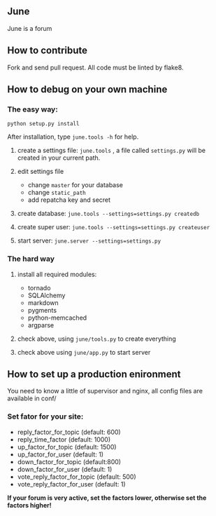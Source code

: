 ## June

June is a forum


## How to contribute

Fork and send pull request. All code must be linted by flake8.

## How to debug on your own machine

### The easy way:

``python setup.py install``

After installation, type ``june.tools -h`` for help.

1. create a settings file: ``june.tools`` , a file called ``settings.py`` will be created in your
current path.

2. edit settings file

    * change ``master`` for your database
    * change ``static_path``
    * add repatcha key and secret

3. create database: ``june.tools --settings=settings.py createdb``

4. create super user: ``june.tools --settings=settings.py createuser``

5. start server: ``june.server --settings=settings.py``

### The hard way

1. install all required modules:

    * tornado
    * SQLAlchemy
    * markdown
    * pygments
    * python-memcached
    * argparse

2. check above, using ``june/tools.py`` to create everything

3. check above using ``june/app.py`` to start server


## How to set up a production enironment

You need to know a little of supervisor and nginx, all config files are available in conf/


### Set fator for your site:

+ reply_factor_for_topic (default: 600)
+ reply_time_factor (default: 1000)
+ up_factor_for_topic (default: 1500)
+ up_factor_for_user (default: 1)
+ down_factor_for_topic (default:800)
+ down_factor_for_user (default: 1)
+ vote_reply_factor_for_topic (default: 500)
+ vote_reply_factor_for_user (default: 1)

**If your forum is very active, set the factors lower, otherwise set the factors higher!**
